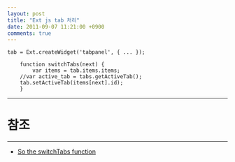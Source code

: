 ```yaml
---
layout: post
title: "Ext js tab 처리"
date: 2011-09-07 11:21:00 +0900
comments: true
---
```


```
tab = Ext.createWidget('tabpanel', { ... });

    function switchTabs(next) {
    	var items = tab.items.items;
	//var active_tab = tabs.getActiveTab();
	tab.setActiveTab(items[next].id);
    }
```

-----
# 참조 
-----

* [So the switchTabs function](http://extperience.wordpress.com/tag/tutorial/)

